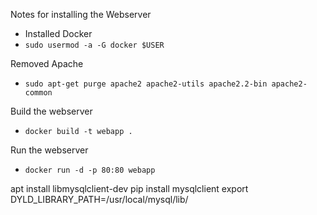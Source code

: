 Notes for installing the Webserver

* Installed Docker
* ```sudo usermod -a -G docker $USER```

Removed Apache
* ```sudo apt-get purge apache2 apache2-utils apache2.2-bin apache2-common```

Build the webserver
* ```docker build -t webapp .```

Run the webserver
* ```docker run -d -p 80:80 webapp```

apt install libmysqlclient-dev
pip install mysqlclient
export DYLD_LIBRARY_PATH=/usr/local/mysql/lib/